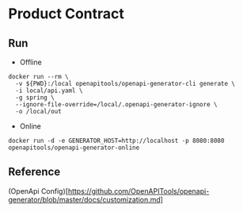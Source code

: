 # Product Contract

## Run
- Offline
```
docker run --rm \
  -v ${PWD}:/local openapitools/openapi-generator-cli generate \
  -i local/api.yaml \
  -g spring \
  --ignore-file-override=/local/.openapi-generator-ignore \
  -o /local/out
```

- Online
```docker
docker run -d -e GENERATOR_HOST=http://localhost -p 8080:8080 openapitools/openapi-generator-online
```

## Reference
(OpenApi Config)[https://github.com/OpenAPITools/openapi-generator/blob/master/docs/customization.md]